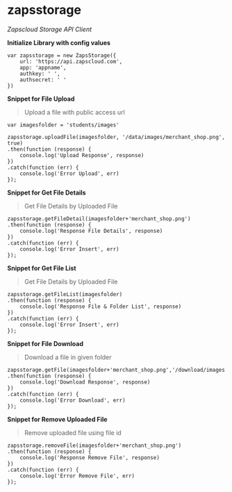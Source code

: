 # zapsstorage
_Zapscloud Storage API Client_

**Initialize Library with config values**
    
    var zapsstorage = new ZapsStorage({
        url: 'https://api.zapscloud.com',
        app: 'appname',
        authkey: ' ',
        authsecret: ' '
    })

**Snippet for File Upload**

> Upload a file with public access url

    var imagesfolder = 'students/images'

    zapsstorage.uploadFile(imagesfolder, '/data/images/merchant_shop.png', true)
    .then(function (response) {
        console.log('Upload Response', response)
    })
    .catch(function (err) {
        console.log('Error Upload', err)
    });


**Snippet for Get File Details**

> Get File Details by Uploaded File 

    zapsstorage.getFileDetail(imagesfolder+'merchant_shop.png')
    .then(function (response) {
        console.log('Response File Details', response)
    })
    .catch(function (err) {
        console.log('Error Insert', err)
    });


**Snippet for Get File List**

> Get File Details by Uploaded File 

    zapsstorage.getFileList(imagesfolder)
    .then(function (response) {
        console.log('Response File & Folder List', response)
    })
    .catch(function (err) {
        console.log('Error Insert', err)
    });

**Snippet for File Download**

> Download a file in given folder

    zapsstorage.getFile(imagesfolder+'merchant_shop.png','/download/images')
    .then(function (response) {
        console.log('Download Response', response)
    })
    .catch(function (err) {
        console.log('Error Download', err)
    });

**Snippet for Remove Uploaded File**

> Remove uploaded file using file id

    zapsstorage.removeFile(imagesfolder+'merchant_shop.png')
    .then(function (response) {
        console.log('Response Remove File', response)
    })
    .catch(function (err) {
        console.log('Error Remove File', err)
    });
